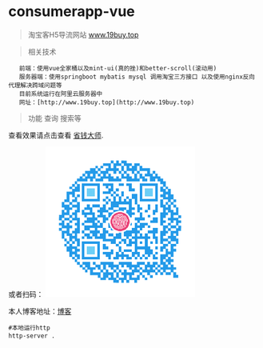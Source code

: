 # consumerapp-vue

> 淘宝客H5导流网站
www.19buy.top

> 相关技术

       前端：使用vue全家桶以及mint-ui(真的挫)和better-scroll(滚动用)
       服务器端：使用springboot mybatis mysql 调用淘宝三方接口 以及使用nginx反向代理解决跨域问题等
       目前系统运行在阿里云服务器中
       网址：[http://www.19buy.top](http://www.19buy.top)

> 功能
    查询 搜索等


查看效果请点击查看 [省钱大师](http://www.19buy.top).

或者扫码：
![code](./static/arcode.png)


本人博客地址：[博客](http://www.19buy.top:8088)

```
#本地运行http
http-server .


